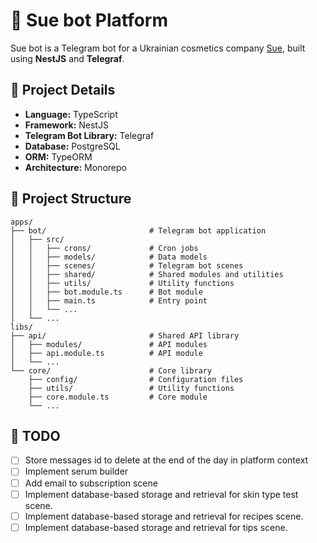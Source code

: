 # 🚀 Sue bot Platform

Sue bot is a Telegram bot for a Ukrainian cosmetics company [Sue](https://suemade.com), built using **NestJS** and **Telegraf**.

## 📌 Project Details

-   **Language:** TypeScript
-   **Framework:** NestJS
-   **Telegram Bot Library:** Telegraf
-   **Database:** PostgreSQL
-   **ORM:** TypeORM
-   **Architecture:** Monorepo

## 📌 Project Structure

```
apps/
├── bot/                       # Telegram bot application
│   ├── src/
│   │   ├── crons/             # Cron jobs
│   │   ├── models/            # Data models
│   │   ├── scenes/            # Telegram bot scenes
│   │   ├── shared/            # Shared modules and utilities
│   │   ├── utils/             # Utility functions
│   │   ├── bot.module.ts      # Bot module
│   │   ├── main.ts            # Entry point
│   │   └── ...
│   └── ...
libs/
├── api/                       # Shared API library
│   ├── modules/               # API modules
│   ├── api.module.ts          # API module
│   └── ...
└── core/                      # Core library
    ├── config/                # Configuration files
    ├── utils/                 # Utility functions
    ├── core.module.ts         # Core module
    └── ...
```

## 📝 TODO

-   [ ] Store messages id to delete at the end of the day in platform context
-   [ ] Implement serum builder
-   [ ] Add email to subscription scene
-   [ ] Implement database-based storage and retrieval for skin type test scene.
-   [ ] Implement database-based storage and retrieval for recipes scene.
-   [ ] Implement database-based storage and retrieval for tips scene.
